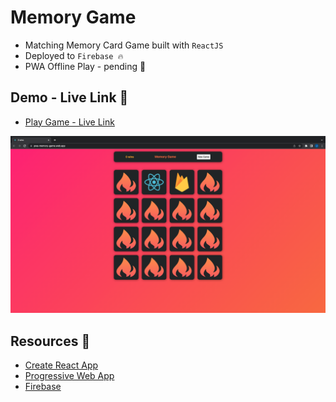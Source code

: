 # Memory Game 
- Matching Memory Card Game built with `ReactJS` 
- Deployed to `Firebase 🔥` 
- PWA Offline Play - pending 🚧

## Demo - Live Link 🔗
* [Play Game - Live Link](https://jessebubbleproject.web.app/)

![screenshot](/public/assets/screenshot.png)

## Resources 🧠
* [Create React App](https://create-react-app.dev/)
* [Progressive Web App](https://create-react-app.dev/docs/making-a-progressive-web-app/)
* [Firebase](https://firebase.google.com/)
